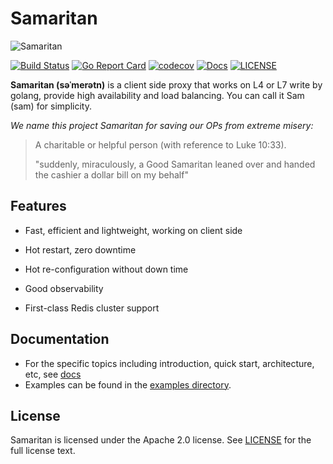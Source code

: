 # Samaritan

![Samaritan](docs/src/images/logo.png)

[![Build Status](https://travis-ci.org/samaritan-proxy/samaritan.svg?branch=master)](https://travis-ci.org/samaritan-proxy/samaritan)
[![Go Report Card](https://goreportcard.com/badge/github.com/samaritan-proxy/samaritan)](https://goreportcard.com/report/github.com/samaritan-proxy/samaritan)
[![codecov](https://codecov.io/gh/samaritan-proxy/samaritan/branch/master/graph/badge.svg)](https://codecov.io/gh/samaritan-proxy/samaritan)
[![Docs](https://img.shields.io/badge/docs-latest-green.svg)](https://samaritan-proxy.github.io/docs/)
[![LICENSE](https://img.shields.io/github/license/etcd-io/etcd.svg?style=flat-square)](https://github.com/samaritan-proxy/samaritan/blob/master/LICENSE)

**Samaritan (səˈmerətn)** is a client side proxy that works on L4 or L7 write by golang, provide high availability and load balancing.
You can call it Sam (sam) for simplicity.

_We name this project Samaritan for saving our OPs from extreme misery:_

> A charitable or helpful person (with reference to Luke 10:33).
>
> "suddenly, miraculously, a Good Samaritan leaned over and handed the cashier a dollar bill on my behalf"

## Features

- Fast, efficient and lightweight, working on client side

- Hot restart, zero downtime

- Hot re-configuration without down time

- Good observability

- First-class Redis cluster support

## Documentation

- For the specific topics including introduction, quick start, architecture, etc, see [docs](https://samaritan-proxy.github.io/docs/)
- Examples can be found in the [examples directory](examples/).

## License

Samaritan is licensed under the Apache 2.0 license. See [LICENSE](LICENSE) for the full license text.
